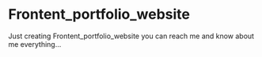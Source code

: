 # Frontent_portfolio_website
Just creating Frontent_portfolio_website you can reach me and know about me everything...
